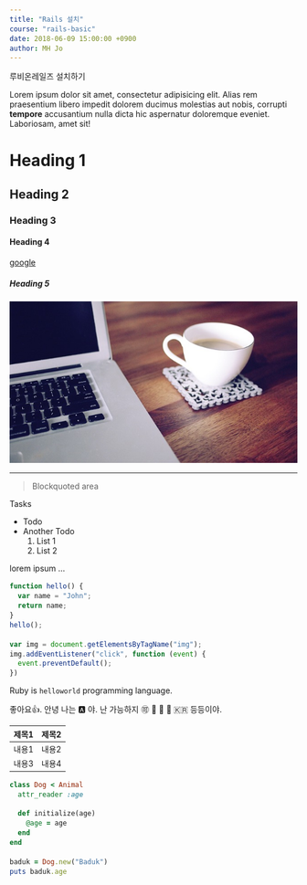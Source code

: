 ```yaml
---
title: "Rails 설치"
course: "rails-basic"
date: 2018-06-09 15:00:00 +0900
author: MH Jo
---
```


루비온레일즈 설치하기

Lorem ipsum dolor sit amet, consectetur adipisicing elit. Alias rem praesentium libero impedit dolorem ducimus molestias aut nobis, corrupti **tempore** accusantium nulla dicta hic aspernatur doloremque eveniet. Laboriosam, amet sit!

# Heading 1

## Heading 2

### Heading 3

#### Heading 4

[google](http://google.com)

##### Heading 5

![desk](img/desk.jpg)

---

> Blockquoted area

Tasks
- Todo
- Another Todo
  1. List 1
  2. List 2

lorem ipsum ...
```js
function hello() {
  var name = "John";
  return name;
}
hello();

var img = document.getElementsByTagName("img");
img.addEventListener("click", function (event) {
  event.preventDefault();
})
```

Ruby is `helloworld` programming language.

좋아요:+1:. 안녕 나는 :a: 야. 난 가능하지 :accept: :baby: :car: :kiss: :kr: 등등이야.


| 제목1 | 제목2 |
|:---:|-----|
| 내용1 | 내용2 |
| 내용3 | 내용4 |


```ruby
class Dog < Animal
  attr_reader :age
  
  def initialize(age)
    @age = age
  end
end

baduk = Dog.new("Baduk")
puts baduk.age
```

